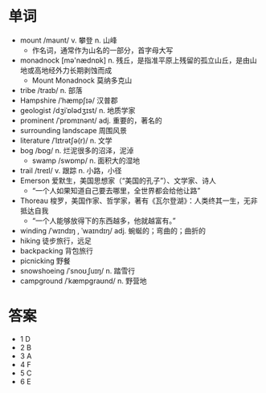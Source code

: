 # 单词
- mount /maunt/ v. 攀登 n. 山峰
  - 作名词，通常作为山名的一部分，首字母大写 
- monadnock [mə'nædnɒk] n. 残丘，是指准平原上残留的孤立山丘，是由山地或高地经外力长期剥蚀而成
  - Mount Monadnock 莫纳多克山
- tribe /traɪb/ n. 部落
- Hampshire /ˈhæmpʃɪə/ 汉普郡
- geologist /dʒiˈɒlədʒɪst/ n. 地质学家
- prominent /ˈprɒmɪnənt/ adj. 重要的，著名的
- surrounding landscape 周围风景
- literature /ˈlɪtrətʃə(r)/ n. 文学
- bog /bɒɡ/ n. 烂泥很多的沼泽，泥淖
  - swamp /swɒmp/ n. 面积大的湿地
- trail /treɪl/ v. 跟踪 n. 小路，小径
- Emerson 爱默生，美国思想家（“美国的孔子”）、文学家、诗人
  - “一个人如果知道自己要去哪里，全世界都会给他让路”
- Thoreau 梭罗，美国作家、哲学家，著有《瓦尔登湖》：人类终其一生，无非抵达自我 
  - “一个人能够放得下的东西越多，他就越富有。”
- winding /ˈwɪndɪŋ , ˈwaɪndɪŋ/ adj. 蜿蜒的；弯曲的；曲折的
- hiking 徒步旅行，远足
- backpacking 背包旅行
- picnicking 野餐
- snowshoeing /ˈsnoʊˌʃuɪŋ/ n. 踏雪行
- campground /ˈkæmpɡraʊnd/ n. 野营地

# 答案
- 1 D
- 2 B
- 3 A
- 4 F
- 5 C
- 6 E


